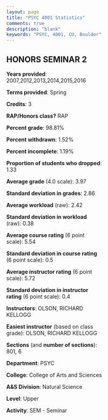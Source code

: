 ```yaml
---
layout: page
title: "PSYC 4001 Statistics"
comments: true
description: "blank"
keywords: "PSYC, 4001, CU, Boulder"
--- 
```

<head>
<script src="https://ajax.googleapis.com/ajax/libs/jquery/2.1.3/jquery.min.js"></script>
<script src="https://dl.dropboxusercontent.com/s/pc42nxpaw1ea4o9/highcharts.js?dl=0"></script>
<!-- <script src="../assets/js/highcharts.js"></script> -->
<style type="text/css">@font-face {
	font-family: "Bebas Neue";
	src: url(https://www.filehosting.org/file/details/544349/BebasNeue%20Regular.otf) format("opentype");
	}
	h1.Bebas { 
		font-family: "Bebas Neue", Verdana, Tahoma;
	}
</style>
</head>
<body>
	<div id="container" style="float: right; width: 45%; height: 88%; margin-left: 2.5%; margin-right: 2.5%;"></div>
	<script language="JavaScript">
		$(document).ready(function() {
		var chart = {type: 'column'};
		var title = {text: 'Grade Distribution'};
		var xAxis = {categories: ['A','B','C','D','F'],crosshair: true};
		var yAxis = {min: 0,title: {text: 'Percentage'}};
		var tooltip = {headerFormat: '<center><b><span style="font-size:20px">{point.key}</span></b></center>',
		               pointFormat: '<td style="padding:0"><b>{point.y:.1f}%</b></td>',
		               footerFormat: '</table>',shared: true,useHTML: true};
		var plotOptions = {column: {pointPadding: 0.0,borderWidth: 0}};  
		var credits = {enabled: false};var series= [{name: 'Percent',data: [98.63,1.37,0.0,0.0,0.0,]}];
		var json = {};
		json.chart = chart;
		json.title = title;
		json.tooltip = tooltip;
		json.xAxis = xAxis;
		json.yAxis = yAxis;  
		json.series = series;
		json.plotOptions = plotOptions;  
		json.credits = credits;
		$('#container').highcharts(json);
	});
	</script>
</body>
			   
## HONORS SEMINAR 2

**Years provided**: 2007,2012,2013,2014,2015,2016

**Terms provided**: Spring

**Credits**: 3

**RAP/Honors class?** RAP

**Percent grade**: 98.81%

**Percent withdrawn**: 1.52%

**Percent incomplete**: 1.19%

**Proportion of students who dropped**: 1.33

**Average grade** (4.0 scale): 3.97

**Standard deviation in grades**: 2.86

**Average workload** (raw): 2.42

**Standard deviation in workload** (raw): 0.38

**Average course rating** (6 point scale): 5.54

**Standard deviation in course rating** (6 point scale): 0.5

**Average instructor rating** (6 point scale): 5.72

**Standard deviation in instructor rating** (6 point scale): 0.4

**Instructors**: OLSON, RICHARD KELLOGG

**Easiest instructor** (based on class grade): OLSON, RICHARD KELLOGG

**Sections** (and **number of sections**): 801, 6

**Department**: PSYC

**College**: College of Arts and Sciences

**A&S Division**: Natural Science

**Level**: Upper

**Activity**: SEM - Seminar